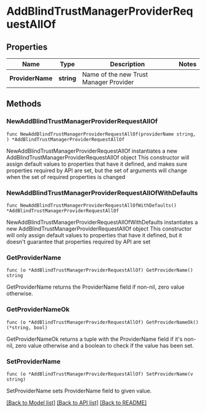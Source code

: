 # AddBlindTrustManagerProviderRequestAllOf

## Properties

Name | Type | Description | Notes
------------ | ------------- | ------------- | -------------
**ProviderName** | **string** | Name of the new Trust Manager Provider | 

## Methods

### NewAddBlindTrustManagerProviderRequestAllOf

`func NewAddBlindTrustManagerProviderRequestAllOf(providerName string, ) *AddBlindTrustManagerProviderRequestAllOf`

NewAddBlindTrustManagerProviderRequestAllOf instantiates a new AddBlindTrustManagerProviderRequestAllOf object
This constructor will assign default values to properties that have it defined,
and makes sure properties required by API are set, but the set of arguments
will change when the set of required properties is changed

### NewAddBlindTrustManagerProviderRequestAllOfWithDefaults

`func NewAddBlindTrustManagerProviderRequestAllOfWithDefaults() *AddBlindTrustManagerProviderRequestAllOf`

NewAddBlindTrustManagerProviderRequestAllOfWithDefaults instantiates a new AddBlindTrustManagerProviderRequestAllOf object
This constructor will only assign default values to properties that have it defined,
but it doesn't guarantee that properties required by API are set

### GetProviderName

`func (o *AddBlindTrustManagerProviderRequestAllOf) GetProviderName() string`

GetProviderName returns the ProviderName field if non-nil, zero value otherwise.

### GetProviderNameOk

`func (o *AddBlindTrustManagerProviderRequestAllOf) GetProviderNameOk() (*string, bool)`

GetProviderNameOk returns a tuple with the ProviderName field if it's non-nil, zero value otherwise
and a boolean to check if the value has been set.

### SetProviderName

`func (o *AddBlindTrustManagerProviderRequestAllOf) SetProviderName(v string)`

SetProviderName sets ProviderName field to given value.



[[Back to Model list]](../README.md#documentation-for-models) [[Back to API list]](../README.md#documentation-for-api-endpoints) [[Back to README]](../README.md)


